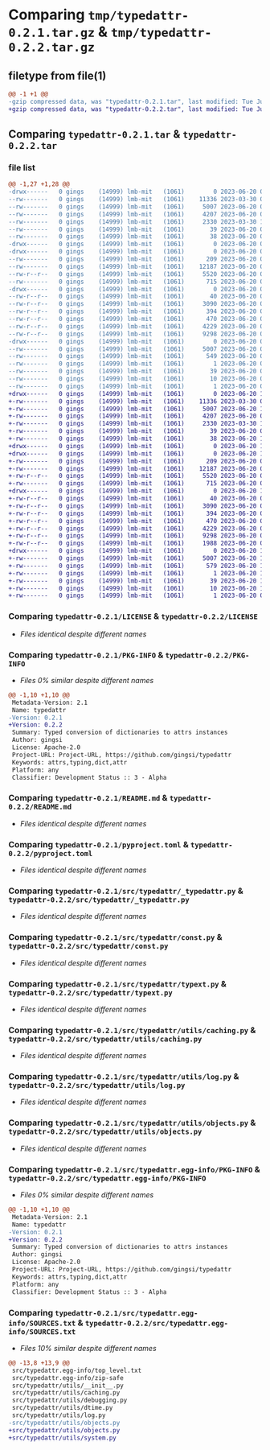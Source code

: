 # Comparing `tmp/typedattr-0.2.1.tar.gz` & `tmp/typedattr-0.2.2.tar.gz`

## filetype from file(1)

```diff
@@ -1 +1 @@
-gzip compressed data, was "typedattr-0.2.1.tar", last modified: Tue Jun 20 09:53:58 2023, max compression
+gzip compressed data, was "typedattr-0.2.2.tar", last modified: Tue Jun 20 10:00:22 2023, max compression
```

## Comparing `typedattr-0.2.1.tar` & `typedattr-0.2.2.tar`

### file list

```diff
@@ -1,27 +1,28 @@
-drwx------   0 gings    (14999) lmb-mit   (1061)        0 2023-06-20 09:53:58.733937 typedattr-0.2.1/
--rw-------   0 gings    (14999) lmb-mit   (1061)    11336 2023-03-30 08:00:06.000000 typedattr-0.2.1/LICENSE
--rw-------   0 gings    (14999) lmb-mit   (1061)     5007 2023-06-20 09:53:58.729937 typedattr-0.2.1/PKG-INFO
--rw-------   0 gings    (14999) lmb-mit   (1061)     4207 2023-06-20 09:37:24.000000 typedattr-0.2.1/README.md
--rw-------   0 gings    (14999) lmb-mit   (1061)     2330 2023-03-30 10:16:34.000000 typedattr-0.2.1/pyproject.toml
--rw-------   0 gings    (14999) lmb-mit   (1061)       39 2023-06-20 09:37:24.000000 typedattr-0.2.1/requirements.txt
--rw-------   0 gings    (14999) lmb-mit   (1061)       38 2023-06-20 09:53:58.733937 typedattr-0.2.1/setup.cfg
-drwx------   0 gings    (14999) lmb-mit   (1061)        0 2023-06-20 09:53:58.633935 typedattr-0.2.1/src/
-drwx------   0 gings    (14999) lmb-mit   (1061)        0 2023-06-20 09:53:58.657936 typedattr-0.2.1/src/typedattr/
--rw-------   0 gings    (14999) lmb-mit   (1061)      209 2023-06-20 09:37:24.000000 typedattr-0.2.1/src/typedattr/__init__.py
--rw-------   0 gings    (14999) lmb-mit   (1061)    12187 2023-06-20 09:37:24.000000 typedattr-0.2.1/src/typedattr/_typedattr.py
--rw-r--r--   0 gings    (14999) lmb-mit   (1061)     5520 2023-06-20 09:37:24.000000 typedattr-0.2.1/src/typedattr/const.py
--rw-------   0 gings    (14999) lmb-mit   (1061)      715 2023-06-20 09:37:24.000000 typedattr-0.2.1/src/typedattr/typext.py
-drwx------   0 gings    (14999) lmb-mit   (1061)        0 2023-06-20 09:53:58.725937 typedattr-0.2.1/src/typedattr/utils/
--rw-r--r--   0 gings    (14999) lmb-mit   (1061)       40 2023-06-20 09:37:24.000000 typedattr-0.2.1/src/typedattr/utils/__init__.py
--rw-r--r--   0 gings    (14999) lmb-mit   (1061)     3090 2023-06-20 09:37:24.000000 typedattr-0.2.1/src/typedattr/utils/caching.py
--rw-r--r--   0 gings    (14999) lmb-mit   (1061)      394 2023-06-20 09:37:24.000000 typedattr-0.2.1/src/typedattr/utils/debugging.py
--rw-r--r--   0 gings    (14999) lmb-mit   (1061)      470 2023-06-20 09:37:24.000000 typedattr-0.2.1/src/typedattr/utils/dtime.py
--rw-r--r--   0 gings    (14999) lmb-mit   (1061)     4229 2023-06-20 09:37:24.000000 typedattr-0.2.1/src/typedattr/utils/log.py
--rw-r--r--   0 gings    (14999) lmb-mit   (1061)     9298 2023-06-20 09:37:24.000000 typedattr-0.2.1/src/typedattr/utils/objects.py
-drwx------   0 gings    (14999) lmb-mit   (1061)        0 2023-06-20 09:53:58.701937 typedattr-0.2.1/src/typedattr.egg-info/
--rw-------   0 gings    (14999) lmb-mit   (1061)     5007 2023-06-20 09:53:58.000000 typedattr-0.2.1/src/typedattr.egg-info/PKG-INFO
--rw-------   0 gings    (14999) lmb-mit   (1061)      549 2023-06-20 09:53:58.000000 typedattr-0.2.1/src/typedattr.egg-info/SOURCES.txt
--rw-------   0 gings    (14999) lmb-mit   (1061)        1 2023-06-20 09:53:58.000000 typedattr-0.2.1/src/typedattr.egg-info/dependency_links.txt
--rw-------   0 gings    (14999) lmb-mit   (1061)       39 2023-06-20 09:53:58.000000 typedattr-0.2.1/src/typedattr.egg-info/requires.txt
--rw-------   0 gings    (14999) lmb-mit   (1061)       10 2023-06-20 09:53:58.000000 typedattr-0.2.1/src/typedattr.egg-info/top_level.txt
--rw-------   0 gings    (14999) lmb-mit   (1061)        1 2023-06-20 09:35:51.000000 typedattr-0.2.1/src/typedattr.egg-info/zip-safe
+drwx------   0 gings    (14999) lmb-mit   (1061)        0 2023-06-20 10:00:22.737937 typedattr-0.2.2/
+-rw-------   0 gings    (14999) lmb-mit   (1061)    11336 2023-03-30 08:00:06.000000 typedattr-0.2.2/LICENSE
+-rw-------   0 gings    (14999) lmb-mit   (1061)     5007 2023-06-20 10:00:22.733937 typedattr-0.2.2/PKG-INFO
+-rw-------   0 gings    (14999) lmb-mit   (1061)     4207 2023-06-20 09:59:40.000000 typedattr-0.2.2/README.md
+-rw-------   0 gings    (14999) lmb-mit   (1061)     2330 2023-03-30 10:16:34.000000 typedattr-0.2.2/pyproject.toml
+-rw-------   0 gings    (14999) lmb-mit   (1061)       39 2023-06-20 09:59:40.000000 typedattr-0.2.2/requirements.txt
+-rw-------   0 gings    (14999) lmb-mit   (1061)       38 2023-06-20 10:00:22.737937 typedattr-0.2.2/setup.cfg
+drwx------   0 gings    (14999) lmb-mit   (1061)        0 2023-06-20 10:00:22.577934 typedattr-0.2.2/src/
+drwx------   0 gings    (14999) lmb-mit   (1061)        0 2023-06-20 10:00:22.629935 typedattr-0.2.2/src/typedattr/
+-rw-------   0 gings    (14999) lmb-mit   (1061)      209 2023-06-20 09:59:40.000000 typedattr-0.2.2/src/typedattr/__init__.py
+-rw-------   0 gings    (14999) lmb-mit   (1061)    12187 2023-06-20 09:59:40.000000 typedattr-0.2.2/src/typedattr/_typedattr.py
+-rw-r--r--   0 gings    (14999) lmb-mit   (1061)     5520 2023-06-20 09:59:40.000000 typedattr-0.2.2/src/typedattr/const.py
+-rw-------   0 gings    (14999) lmb-mit   (1061)      715 2023-06-20 09:59:40.000000 typedattr-0.2.2/src/typedattr/typext.py
+drwx------   0 gings    (14999) lmb-mit   (1061)        0 2023-06-20 10:00:22.725937 typedattr-0.2.2/src/typedattr/utils/
+-rw-r--r--   0 gings    (14999) lmb-mit   (1061)       40 2023-06-20 09:59:40.000000 typedattr-0.2.2/src/typedattr/utils/__init__.py
+-rw-r--r--   0 gings    (14999) lmb-mit   (1061)     3090 2023-06-20 09:59:40.000000 typedattr-0.2.2/src/typedattr/utils/caching.py
+-rw-r--r--   0 gings    (14999) lmb-mit   (1061)      394 2023-06-20 09:59:40.000000 typedattr-0.2.2/src/typedattr/utils/debugging.py
+-rw-r--r--   0 gings    (14999) lmb-mit   (1061)      470 2023-06-20 09:59:40.000000 typedattr-0.2.2/src/typedattr/utils/dtime.py
+-rw-r--r--   0 gings    (14999) lmb-mit   (1061)     4229 2023-06-20 09:59:40.000000 typedattr-0.2.2/src/typedattr/utils/log.py
+-rw-r--r--   0 gings    (14999) lmb-mit   (1061)     9298 2023-06-20 09:59:40.000000 typedattr-0.2.2/src/typedattr/utils/objects.py
+-rw-r--r--   0 gings    (14999) lmb-mit   (1061)     1988 2023-06-20 09:59:40.000000 typedattr-0.2.2/src/typedattr/utils/system.py
+drwx------   0 gings    (14999) lmb-mit   (1061)        0 2023-06-20 10:00:22.677936 typedattr-0.2.2/src/typedattr.egg-info/
+-rw-------   0 gings    (14999) lmb-mit   (1061)     5007 2023-06-20 10:00:22.000000 typedattr-0.2.2/src/typedattr.egg-info/PKG-INFO
+-rw-------   0 gings    (14999) lmb-mit   (1061)      579 2023-06-20 10:00:22.000000 typedattr-0.2.2/src/typedattr.egg-info/SOURCES.txt
+-rw-------   0 gings    (14999) lmb-mit   (1061)        1 2023-06-20 10:00:22.000000 typedattr-0.2.2/src/typedattr.egg-info/dependency_links.txt
+-rw-------   0 gings    (14999) lmb-mit   (1061)       39 2023-06-20 10:00:22.000000 typedattr-0.2.2/src/typedattr.egg-info/requires.txt
+-rw-------   0 gings    (14999) lmb-mit   (1061)       10 2023-06-20 10:00:22.000000 typedattr-0.2.2/src/typedattr.egg-info/top_level.txt
+-rw-------   0 gings    (14999) lmb-mit   (1061)        1 2023-06-20 09:35:51.000000 typedattr-0.2.2/src/typedattr.egg-info/zip-safe
```

### Comparing `typedattr-0.2.1/LICENSE` & `typedattr-0.2.2/LICENSE`

 * *Files identical despite different names*

### Comparing `typedattr-0.2.1/PKG-INFO` & `typedattr-0.2.2/PKG-INFO`

 * *Files 0% similar despite different names*

```diff
@@ -1,10 +1,10 @@
 Metadata-Version: 2.1
 Name: typedattr
-Version: 0.2.1
+Version: 0.2.2
 Summary: Typed conversion of dictionaries to attrs instances
 Author: gingsi
 License: Apache-2.0
 Project-URL: Project-URL, https://github.com/gingsi/typedattr
 Keywords: attrs,typing,dict,attr
 Platform: any
 Classifier: Development Status :: 3 - Alpha
```

### Comparing `typedattr-0.2.1/README.md` & `typedattr-0.2.2/README.md`

 * *Files identical despite different names*

### Comparing `typedattr-0.2.1/pyproject.toml` & `typedattr-0.2.2/pyproject.toml`

 * *Files identical despite different names*

### Comparing `typedattr-0.2.1/src/typedattr/_typedattr.py` & `typedattr-0.2.2/src/typedattr/_typedattr.py`

 * *Files identical despite different names*

### Comparing `typedattr-0.2.1/src/typedattr/const.py` & `typedattr-0.2.2/src/typedattr/const.py`

 * *Files identical despite different names*

### Comparing `typedattr-0.2.1/src/typedattr/typext.py` & `typedattr-0.2.2/src/typedattr/typext.py`

 * *Files identical despite different names*

### Comparing `typedattr-0.2.1/src/typedattr/utils/caching.py` & `typedattr-0.2.2/src/typedattr/utils/caching.py`

 * *Files identical despite different names*

### Comparing `typedattr-0.2.1/src/typedattr/utils/log.py` & `typedattr-0.2.2/src/typedattr/utils/log.py`

 * *Files identical despite different names*

### Comparing `typedattr-0.2.1/src/typedattr/utils/objects.py` & `typedattr-0.2.2/src/typedattr/utils/objects.py`

 * *Files identical despite different names*

### Comparing `typedattr-0.2.1/src/typedattr.egg-info/PKG-INFO` & `typedattr-0.2.2/src/typedattr.egg-info/PKG-INFO`

 * *Files 0% similar despite different names*

```diff
@@ -1,10 +1,10 @@
 Metadata-Version: 2.1
 Name: typedattr
-Version: 0.2.1
+Version: 0.2.2
 Summary: Typed conversion of dictionaries to attrs instances
 Author: gingsi
 License: Apache-2.0
 Project-URL: Project-URL, https://github.com/gingsi/typedattr
 Keywords: attrs,typing,dict,attr
 Platform: any
 Classifier: Development Status :: 3 - Alpha
```

### Comparing `typedattr-0.2.1/src/typedattr.egg-info/SOURCES.txt` & `typedattr-0.2.2/src/typedattr.egg-info/SOURCES.txt`

 * *Files 10% similar despite different names*

```diff
@@ -13,8 +13,9 @@
 src/typedattr.egg-info/top_level.txt
 src/typedattr.egg-info/zip-safe
 src/typedattr/utils/__init__.py
 src/typedattr/utils/caching.py
 src/typedattr/utils/debugging.py
 src/typedattr/utils/dtime.py
 src/typedattr/utils/log.py
-src/typedattr/utils/objects.py
+src/typedattr/utils/objects.py
+src/typedattr/utils/system.py
```

